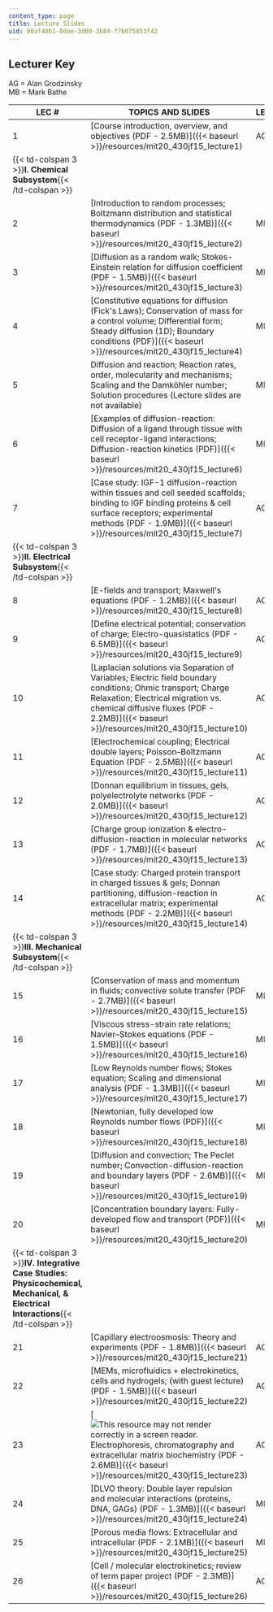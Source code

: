 ```yaml
---
content_type: page
title: Lecture Slides
uid: 00af40b1-0dae-3d00-3b84-f7b075853f42
---
```


Lecturer Key
------------

AG = Alan Grodzinsky  
MB = Mark Bathe

| LEC # | TOPICS AND SLIDES | LECTURERS |
| --- | --- | --- |
| 1 | [Course introduction, overview, and objectives (PDF - 2.5MB)]({{< baseurl >}}/resources/mit20_430jf15_lecture1) | AG |
| {{< td-colspan 3 >}}**I. Chemical Subsystem**{{< /td-colspan >}} |||
| 2 | [Introduction to random processes; Boltzmann distribution and statistical thermodynamics (PDF - 1.3MB)]({{< baseurl >}}/resources/mit20_430jf15_lecture2) | MB |
| 3 | [Diffusion as a random walk; Stokes-Einstein relation for diffusion coefficient (PDF - 1.5MB)]({{< baseurl >}}/resources/mit20_430jf15_lecture3) | MB |
| 4 | [Constitutive equations for diffusion (Fick's Laws); Conservation of mass for a control volume; Differential form; Steady diffusion (1D); Boundary conditions (PDF)]({{< baseurl >}}/resources/mit20_430jf15_lecture4) | MB |
| 5 | Diffusion and reaction; Reaction rates, order, molecularity and mechanisms; Scaling and the Damköhler number; Solution procedures (Lecture slides are not available) | MB |
| 6 | [Examples of diffusion-reaction: Diffusion of a ligand through tissue with cell receptor-ligand interactions; Diffusion-reaction kinetics (PDF)]({{< baseurl >}}/resources/mit20_430jf15_lecture6) | MB |
| 7 | [Case study: IGF-1 diffusion-reaction within tissues and cell seeded scaffolds; binding to IGF binding proteins & cell surface receptors; experimental methods (PDF - 1.9MB)]({{< baseurl >}}/resources/mit20_430jf15_lecture7) | AG |
| {{< td-colspan 3 >}}**II. Electrical Subsystem**{{< /td-colspan >}} |||
| 8 | [E-fields and transport; Maxwell's equations (PDF - 1.2MB)]({{< baseurl >}}/resources/mit20_430jf15_lecture8) | AG |
| 9 | [Define electrical potential; conservation of charge; Electro-quasistatics (PDF - 6.5MB)]({{< baseurl >}}/resources/mit20_430jf15_lecture9) | AG |
| 10 | [Laplacian solutions via Separation of Variables; Electric field boundary conditions; Ohmic transport; Charge Relaxation; Electrical migration vs. chemical diffusive fluxes (PDF - 2.2MB)]({{< baseurl >}}/resources/mit20_430jf15_lecture10) | AG |
| 11 | [Electrochemical coupling; Electrical double layers; Poisson–Boltzmann Equation (PDF - 2.5MB)]({{< baseurl >}}/resources/mit20_430jf15_lecture11) | AG |
| 12 | [Donnan equilibrium in tissues, gels, polyelectrolyte networks (PDF - 2.0MB)]({{< baseurl >}}/resources/mit20_430jf15_lecture12) | AG |
| 13 | [Charge group ionization & electro-diffusion-reaction in molecular networks (PDF - 1.7MB)]({{< baseurl >}}/resources/mit20_430jf15_lecture13) | AG |
| 14 | [Case study: Charged protein transport in charged tissues & gels; Donnan partitioning, diffusion-reaction in extracellular matrix; experimental methods (PDF - 2.2MB)]({{< baseurl >}}/resources/mit20_430jf15_lecture14) | AG |
| {{< td-colspan 3 >}}**III. Mechanical Subsystem**{{< /td-colspan >}} |||
| 15 | [Conservation of mass and momentum in fluids; convective solute transfer (PDF - 2.7MB)]({{< baseurl >}}/resources/mit20_430jf15_lecture15) | MB |
| 16 | [Viscous stress-strain rate relations; Navier–Stokes equations (PDF - 1.5MB)]({{< baseurl >}}/resources/mit20_430jf15_lecture16) | MB |
| 17 | [Low Reynolds number flows; Stokes equation; Scaling and dimensional analysis (PDF - 1.3MB)]({{< baseurl >}}/resources/mit20_430jf15_lecture17) | MB |
| 18 | [Newtonian, fully developed low Reynolds number flows (PDF)]({{< baseurl >}}/resources/mit20_430jf15_lecture18) | MB |
| 19 | [Diffusion and convection; The Peclet number; Convection-diffusion-reaction and boundary layers (PDF - 2.6MB)]({{< baseurl >}}/resources/mit20_430jf15_lecture19) | MB |
| 20 | [Concentration boundary layers: Fully-developed flow and transport (PDF)]({{< baseurl >}}/resources/mit20_430jf15_lecture20) | MB |
| {{< td-colspan 3 >}}**IV. Integrative Case Studies: Physicochemical, Mechanical, & Electrical Interactions**{{< /td-colspan >}} |||
| 21 | [Capillary electroosmosis: Theory and experiments (PDF - 1.8MB)]({{< baseurl >}}/resources/mit20_430jf15_lecture21) | AG |
| 22 | [MEMs, microfluidics + electrokinetics, cells and hydrogels; (with guest lecture) (PDF - 1.5MB)]({{< baseurl >}}/resources/mit20_430jf15_lecture22) | AG |
| 23 | [![This resource may not render correctly in a screen reader.](/images/inacessible.gif)Electrophoresis, chromatography and extracellular matrix biochemistry (PDF - 2.6MB)]({{< baseurl >}}/resources/mit20_430jf15_lecture23) | AG |
| 24 | [DLVO theory: Double layer repulsion and molecular interactions (proteins, DNA, GAGs) (PDF - 1.3MB)]({{< baseurl >}}/resources/mit20_430jf15_lecture24) | MB |
| 25 | [Porous media flows: Extracellular and intracellular (PDF - 2.1MB)]({{< baseurl >}}/resources/mit20_430jf15_lecture25) | MB |
| 26 | [Cell / molecular electrokinetics; review of term paper project (PDF - 2.3MB)]({{< baseurl >}}/resources/mit20_430jf15_lecture26) | AG
